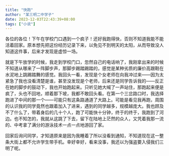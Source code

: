 ```yaml
---
title: "快跑"
author: "某三明二中学子"
date: 2023-12-03T22:43:39+08:00
tags: ["小说"]
---
```


各位的各位！下午在学校门口遇到一个疯子！还好我跑得快，否则不知道我能不能活着回家。原本想先把这份经历记录下来，以免见不到明天的太阳，从而导致没人知道这件事，后来才发现是虚惊一场。 

<!--more-->

就是下午放学的时候，我走到学校门口，忽然自己的电话响了，我刚拿出来的时候不知道从哪来了一阵脚步声，那脚步踢踏踢踏的，感觉是某种劣质的廉价高跟鞋在水泥地上跳踢踏舞的感觉。我回头一看，发现是个女老师在向我冲过来——因为太紧急了我也没看清楚是谁，甚至没发现是个老师，后来还是同学告诉我的——反正在她的脚步的鼓动下，我也开始跑起来。只听见她大喊了一声站住，那跑起来便是疯了，头也不回地，顺着那下坡，我都不敢回头看。在第一个三岔路口时，我选择跑进了中间的那一个——可能只有这条路通道了大路上。可能是看见我再跑，周围的认识我的同学竟然也跟着加入了进来，遇到的同学越多，规模越庞大。我也顾及不了什么了，带着身后的几十个人，跑了可能快十分钟，终于的终于，我跑到了河边。也不知怎的，我就从这跳了下去，留下在陆地上茫然的众人，又凭着我那一流的、中考拿了满分的游泳技术一点一点地游回了家。 

回家后询问同学，才知道原来是因为我睡着了所以没看到通知，不知道现在这一整条大街上都不允许学生带手机。幸好幸好，看来没事，我还以为强盗要入侵我们三明了呢。 
